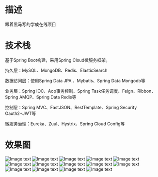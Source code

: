 # 描述

跟着黑马写的学成在线项目

# 技术栈

基于Spring Boot构建，采用Spring Cloud微服务框架。

持久层：MySQL、MongoDB、Redis、ElasticSearch

数据访问层：使用Spring Data JPA 、Mybatis、Spring Data Mongodb等

业务层：Spring IOC、Aop事务控制、Spring Task任务调度、Feign、Ribbon、Spring AMQP、Spring Data Redis等

控制层：Spring MVC、FastJSON、RestTemplate、Spring Security Oauth2+JWT等

微服务治理：Eureka、Zuul、Hystrix、Spring Cloud Config等

# 效果图
![Image text](https://github.com/pealipala/file/blob/master/XCZX/index.png)
![Image text](https://github.com/pealipala/file/blob/master/XCZX/cms.png)
![Image text](https://github.com/pealipala/file/blob/master/XCZX/course.png)
![Image text](https://github.com/pealipala/file/blob/master/XCZX/course_info.png)
![Image text](https://github.com/pealipala/file/blob/master/XCZX/course_image.png)
![Image text](https://github.com/pealipala/file/blob/master/XCZX/course_sale.png)
![Image text](https://github.com/pealipala/file/blob/master/XCZX/course_publish.png)
![Image text](https://github.com/pealipala/file/blob/master/XCZX/course_detail.png)
![Image text](https://github.com/pealipala/file/blob/master/XCZX/media.png)
![Image text](https://github.com/pealipala/file/blob/master/XCZX/course_plan.png)
![Image text](https://github.com/pealipala/file/blob/master/XCZX/course_video_01.png)
![Image text](https://github.com/pealipala/file/blob/master/XCZX/course_video_02.ng)
![Image text](https://github.com/pealipala/file/blob/master/XCZX/search_01.png)
![Image text](https://github.com/pealipala/file/blob/master/XCZX/search_02.png)

